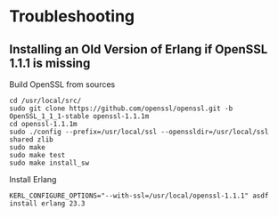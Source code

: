 # Troubleshooting

## Installing an Old Version of Erlang if OpenSSL 1.1.1 is missing

Build OpenSSL from sources

    cd /usr/local/src/
    sudo git clone https://github.com/openssl/openssl.git -b OpenSSL_1_1_1-stable openssl-1.1.1m
    cd openssl-1.1.1m
    sudo ./config --prefix=/usr/local/ssl --openssldir=/usr/local/ssl shared zlib
    sudo make
    sudo make test
    sudo make install_sw

Install Erlang

    KERL_CONFIGURE_OPTIONS="--with-ssl=/usr/local/openssl-1.1.1" asdf install erlang 23.3
